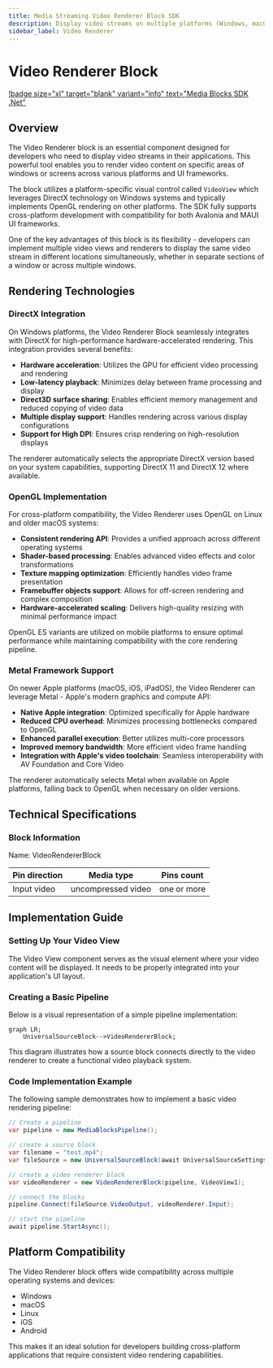 ```yaml
---
title: Media Streaming Video Renderer Block SDK
description: Display video streams on multiple platforms (Windows, macOS, Linux, iOS, Android) with DirectX, OpenGL, and Metal support using our Video Renderer Block SDK.
sidebar_label: Video Renderer
---
```


# Video Renderer Block

[!badge size="xl" target="blank" variant="info" text="Media Blocks SDK .Net"](https://www.visioforge.com/media-blocks-sdk-net)

## Overview

The Video Renderer block is an essential component designed for developers who need to display video streams in their applications. This powerful tool enables you to render video content on specific areas of windows or screens across various platforms and UI frameworks.

The block utilizes a platform-specific visual control called `VideoView` which leverages DirectX technology on Windows systems and typically implements OpenGL rendering on other platforms. The SDK fully supports cross-platform development with compatibility for both Avalonia and MAUI UI frameworks.

One of the key advantages of this block is its flexibility - developers can implement multiple video views and renderers to display the same video stream in different locations simultaneously, whether in separate sections of a window or across multiple windows.

## Rendering Technologies

### DirectX Integration

On Windows platforms, the Video Renderer Block seamlessly integrates with DirectX for high-performance hardware-accelerated rendering. This integration provides several benefits:

- **Hardware acceleration**: Utilizes the GPU for efficient video processing and rendering
- **Low-latency playback**: Minimizes delay between frame processing and display
- **Direct3D surface sharing**: Enables efficient memory management and reduced copying of video data
- **Multiple display support**: Handles rendering across various display configurations
- **Support for High DPI**: Ensures crisp rendering on high-resolution displays

The renderer automatically selects the appropriate DirectX version based on your system capabilities, supporting DirectX 11 and DirectX 12 where available.

### OpenGL Implementation

For cross-platform compatibility, the Video Renderer uses OpenGL on Linux and older macOS systems:

- **Consistent rendering API**: Provides a unified approach across different operating systems
- **Shader-based processing**: Enables advanced video effects and color transformations
- **Texture mapping optimization**: Efficiently handles video frame presentation
- **Framebuffer objects support**: Allows for off-screen rendering and complex composition
- **Hardware-accelerated scaling**: Delivers high-quality resizing with minimal performance impact

OpenGL ES variants are utilized on mobile platforms to ensure optimal performance while maintaining compatibility with the core rendering pipeline.

### Metal Framework Support

On newer Apple platforms (macOS, iOS, iPadOS), the Video Renderer can leverage Metal - Apple's modern graphics and compute API:

- **Native Apple integration**: Optimized specifically for Apple hardware
- **Reduced CPU overhead**: Minimizes processing bottlenecks compared to OpenGL
- **Enhanced parallel execution**: Better utilizes multi-core processors
- **Improved memory bandwidth**: More efficient video frame handling
- **Integration with Apple's video toolchain**: Seamless interoperability with AV Foundation and Core Video

The renderer automatically selects Metal when available on Apple platforms, falling back to OpenGL when necessary on older versions.

## Technical Specifications

### Block Information

Name: VideoRendererBlock

| Pin direction | Media type | Pins count |
| --- | :---: | :---: |
| Input video | uncompressed video | one or more |

## Implementation Guide

### Setting Up Your Video View

The Video View component serves as the visual element where your video content will be displayed. It needs to be properly integrated into your application's UI layout.

### Creating a Basic Pipeline

Below is a visual representation of a simple pipeline implementation:

```mermaid
graph LR;
    UniversalSourceBlock-->VideoRendererBlock;
```

This diagram illustrates how a source block connects directly to the video renderer to create a functional video playback system.

### Code Implementation Example

The following sample demonstrates how to implement a basic video rendering pipeline:

```csharp
// Create a pipeline
var pipeline = new MediaBlocksPipeline();

// create a source block
var filename = "test.mp4";
var fileSource = new UniversalSourceBlock(await UniversalSourceSettings.CreateAsync(new Uri(filename)));

// create a video renderer block
var videoRenderer = new VideoRendererBlock(pipeline, VideoView1);

// connect the blocks
pipeline.Connect(fileSource.VideoOutput, videoRenderer.Input);

// start the pipeline
await pipeline.StartAsync();
```

## Platform Compatibility

The Video Renderer block offers wide compatibility across multiple operating systems and devices:

- Windows
- macOS
- Linux
- iOS
- Android

This makes it an ideal solution for developers building cross-platform applications that require consistent video rendering capabilities.
